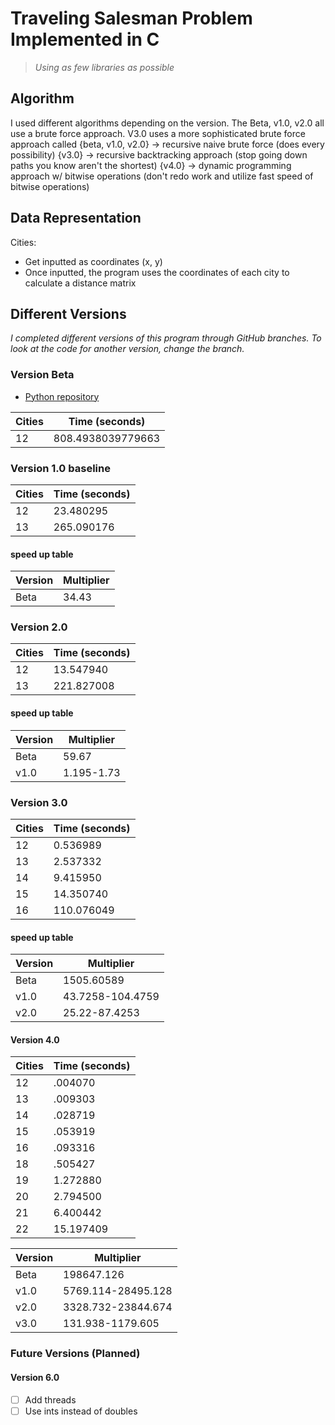 # Traveling Salesman Problem Implemented in C

> *Using as few libraries as possible*

## Algorithm

I used different algorithms depending on the version. The Beta, v1.0, v2.0 all use a brute force approach. V3.0 uses a more sophisticated brute force approach called 
{beta, v1.0, v2.0} -> recursive naive brute force (does every possibility)
{v3.0} -> recursive backtracking approach (stop going down paths you know aren't the shortest)
{v4.0} -> dynamic  programming approach w/ bitwise operations (don't redo work and utilize fast speed of bitwise operations)

## Data Representation

Cities:
- Get inputted as coordinates (x, y)
- Once inputted, the program uses the coordinates of each city to calculate a distance matrix

## Different Versions

*I completed different versions of this program through GitHub branches. To look at the code for another version, change the branch.*

### Version Beta 
- [Python repository](https://github.com/19sblanco/tsp_python)

| Cities | Time (seconds) |
|--------|----------------|
| 12 | 808.4938039779663 |

### Version 1.0 baseline

| Cities | Time (seconds) |
|--------|----------------|
| 12 | 23.480295 |
| 13 | 265.090176 |

#### speed up table
| Version | Multiplier |  
| ------- | ---------- |
| Beta | 34.43 |


### Version 2.0 

| Cities | Time (seconds) |
|--------|----------------|
| 12 | 13.547940 |
| 13 | 221.827008 |


#### speed up table
| Version | Multiplier |  
| ------- | ---------- |
| Beta | 59.67 |
| v1.0 |  1.195-1.73 |


### Version 3.0 

| Cities | Time (seconds) |
|--------|----------------|
| 12 | 0.536989 |
| 13 | 2.537332 |
| 14 | 9.415950 |
| 15 | 14.350740 |
| 16 | 110.076049 |


#### speed up table
| Version | Multiplier |  
| ------- | ---------- |
| Beta | 1505.60589 |
| v1.0 |  43.7258-104.4759 |
| v2.0 |  25.22-87.4253 |


#### Version 4.0

| Cities | Time (seconds) |
|--------|----------------|
| 12 | .004070 |
| 13 | .009303 |
| 14 | .028719 |
| 15 | .053919 |
| 16 | .093316 |
| 18 | .505427 |
| 19 | 1.272880 |
| 20 | 2.794500 |
| 21 | 6.400442 |
| 22 | 15.197409 |

| Version | Multiplier |  
| ------- | ---------- |
| Beta | 198647.126 |
| v1.0 |  5769.114-28495.128 |
| v2.0 |  3328.732-23844.674 |
| v3.0 |  131.938-1179.605 |

### Future Versions (Planned)

#### Version 6.0
- [ ] Add threads
- [ ] Use ints instead of doubles